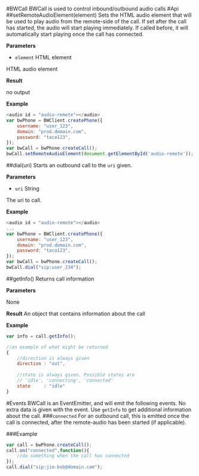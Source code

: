 #BWCall
BWCall is used to control inbound/outbound audio calls
#Api
##setRemoteAudioElement(element)
Sets the HTML audio element that will be used to play audio from the remote-side of the call.
If set after the call has started, the audio will start playing immediately. If called before, it will automatically start playing once the call has connected.

**Parameters**

* `element` HTML element

HTML audio element

**Result**

no output


**Example**


```javascript
<audio id = "audio-remote"></audio>
var bwPhone = BWClient.createPhone({
    username: "user_123",
    domain: "prod.domain.com",
    password: "taco123",
});
var bwCall = bwPhone.createCall();
bwCall.setRemoteAudioElement(document.getElementById('audio-remote'));
```

##dial(uri)
Starts an outbound call to the `uri` given.

**Parameters**

* `uri` String

The uri to call.

**Example**

```javascript
<audio id = "audio-remote"></audio>
...
var bwPhone = BWClient.createPhone({
    username: "user_123",
    domain: "prod.domain.com",
    password: "taco123",
});
var bwCall = bwPhone.createCall();
bwCall.dial("sip:user_234");
```

##getInfo()
Returns call information

**Parameters**

None

**Result**
An object that contains information about the call

**Example**

```javascript
var info = call.getInfo();

//an example of what might be returned
{
	//direction is always given
	direction : "out",
    
    //state is always given. Possible states are
    // 'idle', 'connecting', 'connected' 
    state     : "idle"
}
```

#Events
BWCall is an EventEmitter, and will emit the following events. No extra data is given with the event. Use `getInfo` to get additional information about the call.
###`connected`
For an outbound call, this is emitted once the call is connected, after the remote-audio has been started (if applicable).

###Example
```javascript
var call = bwPhone.createCall();
call.on("connected",function(){
	//do something when the call has connected
});
call.dial("sip:jim-bob@domain.com");
```

